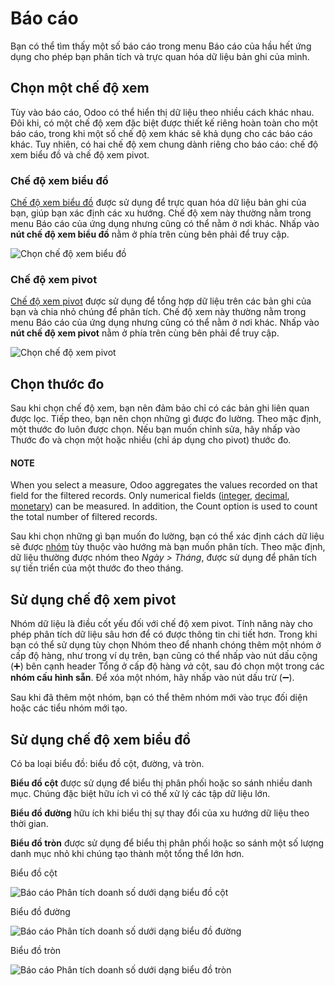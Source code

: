 # Báo cáo

Bạn có thể tìm thấy một số báo cáo trong menu Báo cáo của hầu hết ứng dụng cho phép bạn phân tích và trực quan hóa dữ liệu bản ghi của mình.

<a id="reporting-views"></a>

## Chọn một chế độ xem

Tùy vào báo cáo, Odoo có thể hiển thị dữ liệu theo nhiều cách khác nhau. Đôi khi, có một chế độ xem đặc biệt được thiết kế riêng hoàn toàn cho một báo cáo, trong khi một số chế độ xem khác sẽ khả dụng cho các báo cáo khác. Tuy nhiên, có hai chế độ xem chung dành riêng cho báo cáo: chế độ xem biểu đồ và chế độ xem pivot.

<a id="reporting-views-graph"></a>

### Chế độ xem biểu đồ

[Chế độ xem biểu đồ](#reporting-using-graph) được sử dụng để trực quan hóa dữ liệu bản ghi của bạn, giúp bạn xác định các xu hướng. Chế độ xem này thường nằm trong menu Báo cáo của ứng dụng nhưng cũng có thể nằm ở nơi khác. Nhấp vào **nút chế độ xem biểu đồ** nằm ở phía trên cùng bên phải để truy cập.

![Chọn chế độ xem biểu đồ](applications/essentials/reporting/graph-button.png)

<a id="reporting-views-pivot"></a>

### Chế độ xem pivot

[Chế độ xem pivot](#reporting-using-pivot) được sử dụng để tổng hợp dữ liệu trên các bản ghi của bạn và chia nhỏ chúng để phân tích. Chế độ xem này thường nằm trong menu Báo cáo của ứng dụng nhưng cũng có thể nằm ở nơi khác. Nhấp vào **nút chế độ xem pivot** nằm ở phía trên cùng bên phải để truy cập.

![Chọn chế độ xem pivot](applications/essentials/reporting/pivot-button.png)

<a id="reporting-choosing-measures"></a>

## Chọn thước đo

Sau khi chọn chế độ xem, bạn nên đảm bảo chỉ có các bản ghi liên quan được lọc. Tiếp theo, bạn nên chọn những gì được đo lường. Theo mặc định, một thước đo luôn được chọn. Nếu bạn muốn chỉnh sửa, hãy nhấp vào Thước đo và chọn một hoặc nhiều (chỉ áp dụng cho pivot) thước đo.

#### NOTE
When you select a measure, Odoo aggregates the values recorded on that field for the filtered
records. Only numerical fields ([integer](../studio/fields.md#studio-fields-simple-fields-integer),
[decimal](../studio/fields.md#studio-fields-simple-fields-decimal), [monetary](../studio/fields.md#studio-fields-simple-fields-monetary)) can be measured. In addition, the Count
option is used to count the total number of filtered records.

Sau khi chọn những gì bạn muốn đo lường, bạn có thể xác định cách dữ liệu sẽ được [nhóm](search.md#search-group) tùy thuộc vào hướng mà bạn muốn phân tích. Theo mặc định, dữ liệu thường được nhóm theo *Ngày > Tháng*, được sử dụng để phân tích sự tiến triển của một thước đo theo tháng.

<a id="reporting-using-pivot"></a>

## Sử dụng chế độ xem pivot

Nhóm dữ liệu là điều cốt yếu đối với chế độ xem pivot. Tính năng này cho phép phân tích dữ liệu sâu hơn để có được thông tin chi tiết hơn. Trong khi bạn có thể sử dụng tùy chọn Nhóm theo để nhanh chóng thêm một nhóm ở cấp độ hàng, như trong ví dụ trên, bạn cũng có thể nhấp vào nút dấu cộng (➕) bên cạnh header Tổng ở cấp độ hàng *và* cột, sau đó chọn một trong các **nhóm cấu hình sẵn**. Để xóa một nhóm, hãy nhấp vào nút dấu trừ (➖).

Sau khi đã thêm một nhóm, bạn có thể thêm nhóm mới vào trục đối diện hoặc các tiểu nhóm mới tạo.

<a id="reporting-using-graph"></a>

## Sử dụng chế độ xem biểu đồ

Có ba loại biểu đồ: biểu đồ cột, đường, và tròn.

**Biểu đồ cột** được sử dụng để biểu thị phân phối hoặc so sánh nhiều danh mục. Chúng đặc biệt hữu ích vì có thể xử lý các tập dữ liệu lớn.

**Biểu đồ đường** hữu ích khi biểu thị sự thay đổi của xu hướng dữ liệu theo thời gian.

**Biểu đồ tròn** được sử dụng để biểu thị phân phối hoặc so sánh một số lượng danh mục nhỏ khi chúng tạo thành một tổng thể lớn hơn.

Biểu đồ cột

![Báo cáo Phân tích doanh số dưới dạng biểu đồ cột](applications/essentials/reporting/bar.png)

Biểu đồ đường

![Báo cáo Phân tích doanh số dưới dạng biểu đồ đường](applications/essentials/reporting/line.png)

Biểu đồ tròn

![Báo cáo Phân tích doanh số dưới dạng biểu đồ tròn](applications/essentials/reporting/pie.png)
